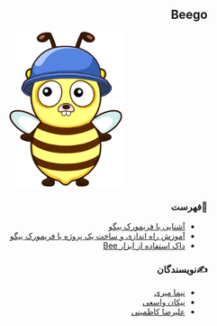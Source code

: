 <div dir="rtl">

## Beego

<p align=center><img src="./Introduction/src/images/logo3.png" width=200 /></p>

### 📝فهرست
 - [آشنایی با فریمورک بیگو](./Introduction)
 - [آموزش راه اندازی و ساخت یک پروژه با فریمورک بیگو](./Tutorial)
 - [داک استفاده از ابزار Bee](./Bee_Documentation)


### ✍️نویسندگان

 - [نیما میری](https://github.com/NimaEnigma)
 - [نیکان واسعی](https://github.com/NikanV)
 - [علیرضا کاظمینی](https://github.com/alirezakazemeini)








</div>